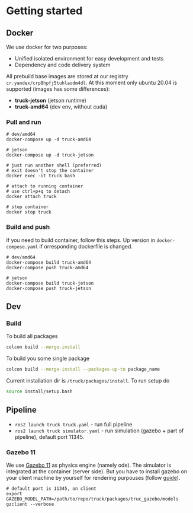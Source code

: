 # Getting started
## Docker
We use docker for two purposes:
- Unified isolated environment for easy development and tests
- Dependency and code delivery system

All prebuild base images are stored at our registry ```cr.yandex/crp8hpfj5tuhlaodm4dl```. At this moment only ubuntu 20.04 is supported (images has some differences):
- **truck-jetson** (jetson runtime)
- **truck-amd64** (dev env, without cuda)

### Pull and run
```
# dev/amd64
docker-compose up -d truck-amd64

# jetson
docker-compose up -d truck-jetson

# just run another shell (preferred)
# exit doesn't stop the container
docker exec -it truck bash

# attach to running container
# use ctrl+p+q to detach
docker attach truck

# stop container
docker stop truck
```
### Build and push
If you need to build container, follow this steps. Up version in ```docker-compose.yaml``` if orresponding dockerfile is changed.

```
# dev/amd64
docker-compose build truck-amd64
docker-compose push truck-amd64

# jetson
docker-compose build truck-jetson
docker-compose push truck-jetson
```

## Dev
### Build
To build all packages

```bash
colcon build --merge-install
```

To build you some single package

```bash
colcon build --merge-install --packages-up-to package_name
```

Current installation dir is ```/truck/packages/install```. To run setup do

```bash
source install/setup.bash
```

## Pipeline
- `ros2 launch truck truck.yaml` - run full pipeline
- `ros2 launch truck simulator.yaml` - run simulation (gazebo + part of pipeline), default port 11345.

### Gazebo 11
We use [Gazebo 11](https://classic.gazebosim.org) as physics engine (namely ode).
The simulator is integrated at the container (server side).
But you have to install gazebo on your client machine by yourself for rendering purpouses (follow [guide](https://classic.gazebosim.org/tutorials?tut=install_from_source)).

```
# default port is 11345, on client
export GAZEBO_MODEL_PATH=/path/to/repo/truck/packages/truc_gazebo/models
gzclient --verbose
```


